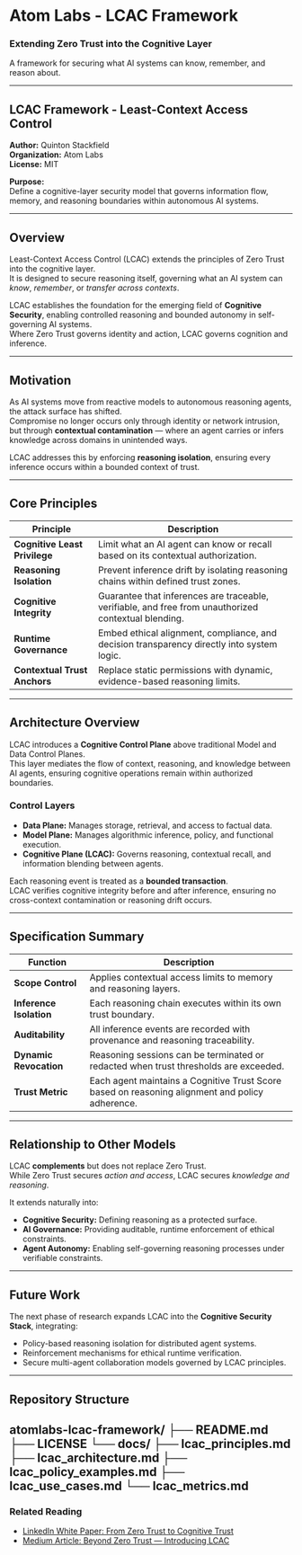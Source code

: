 # Atom Labs - LCAC Framework

### Extending Zero Trust into the Cognitive Layer  
A framework for securing what AI systems can know, remember, and reason about.

---

## LCAC Framework - Least-Context Access Control

**Author:** Quinton Stackfield  
**Organization:** Atom Labs  
**License:** MIT  

**Purpose:**  
Define a cognitive-layer security model that governs information flow, memory, and reasoning boundaries within autonomous AI systems.

---

## Overview

Least-Context Access Control (LCAC) extends the principles of Zero Trust into the cognitive layer.  
It is designed to secure reasoning itself, governing what an AI system can *know*, *remember*, or *transfer across contexts*.

LCAC establishes the foundation for the emerging field of **Cognitive Security**, enabling controlled reasoning and bounded autonomy in self-governing AI systems.  
Where Zero Trust governs identity and action, LCAC governs cognition and inference.

---

## Motivation

As AI systems move from reactive models to autonomous reasoning agents, the attack surface has shifted.  
Compromise no longer occurs only through identity or network intrusion, but through **contextual contamination** — where an agent carries or infers knowledge across domains in unintended ways.

LCAC addresses this by enforcing **reasoning isolation**, ensuring every inference occurs within a bounded context of trust.

---

## Core Principles

| Principle | Description |
|------------|-------------|
| **Cognitive Least Privilege** | Limit what an AI agent can know or recall based on its contextual authorization. |
| **Reasoning Isolation** | Prevent inference drift by isolating reasoning chains within defined trust zones. |
| **Cognitive Integrity** | Guarantee that inferences are traceable, verifiable, and free from unauthorized contextual blending. |
| **Runtime Governance** | Embed ethical alignment, compliance, and decision transparency directly into system logic. |
| **Contextual Trust Anchors** | Replace static permissions with dynamic, evidence-based reasoning limits. |

---

## Architecture Overview

LCAC introduces a **Cognitive Control Plane** above traditional Model and Data Control Planes.  
This layer mediates the flow of context, reasoning, and knowledge between AI agents, ensuring cognitive operations remain within authorized boundaries.

### Control Layers
- **Data Plane:** Manages storage, retrieval, and access to factual data.  
- **Model Plane:** Manages algorithmic inference, policy, and functional execution.  
- **Cognitive Plane (LCAC):** Governs reasoning, contextual recall, and information blending between agents.

Each reasoning event is treated as a **bounded transaction**.  
LCAC verifies cognitive integrity before and after inference, ensuring no cross-context contamination or reasoning drift occurs.

---

## Specification Summary

| Function | Description |
|-----------|-------------|
| **Scope Control** | Applies contextual access limits to memory and reasoning layers. |
| **Inference Isolation** | Each reasoning chain executes within its own trust boundary. |
| **Auditability** | All inference events are recorded with provenance and reasoning traceability. |
| **Dynamic Revocation** | Reasoning sessions can be terminated or redacted when trust thresholds are exceeded. |
| **Trust Metric** | Each agent maintains a Cognitive Trust Score based on reasoning alignment and policy adherence. |

---

## Relationship to Other Models

LCAC **complements** but does not replace Zero Trust.  
While Zero Trust secures *action and access*, LCAC secures *knowledge and reasoning*.

It extends naturally into:
- **Cognitive Security:** Defining reasoning as a protected surface.  
- **AI Governance:** Providing auditable, runtime enforcement of ethical constraints.  
- **Agent Autonomy:** Enabling self-governing reasoning processes under verifiable constraints.

---

## Future Work

The next phase of research expands LCAC into the **Cognitive Security Stack**, integrating:

- Policy-based reasoning isolation for distributed agent systems.  
- Reinforcement mechanisms for ethical runtime verification.  
- Secure multi-agent collaboration models governed by LCAC principles.

---

## Repository Structure
atomlabs-lcac-framework/
├── README.md
├── LICENSE
└── docs/
├── lcac_principles.md
├── lcac_architecture.md
├── lcac_policy_examples.md
├── lcac_use_cases.md
└── lcac_metrics.md
---

### Related Reading
- [LinkedIn White Paper: From Zero Trust to Cognitive Trust](https://www.linkedin.com/posts/qstackfield_ai-cybersecurity-cognitivetrust-activity-7388341096390529025-jxPL)
- [Medium Article: Beyond Zero Trust — Introducing LCAC](https://medium.com/@qstackfield/beyond-zero-trust-introducing-lcac-least-context-access-control-e36e07731039)
